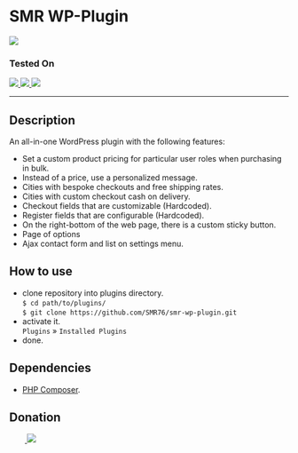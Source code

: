 
# SMR WP-Plugin
<img src="https://img.shields.io/badge/version-1.1.0-37c248"><br>

### Tested On

<a href="https://www.php.net/releases/v7_4_0.php">
    <img src="https://img.shields.io/badge/PHP-v5.3.0-777BB4?logo=PHP&logoColor=white">
</a>
<a href="https://wordpress.org/download/releases/">
    <img src="https://img.shields.io/badge/Wordpress-v7.4.0-0073aa?logo=wordpress">
</a>
<a href="https://developer.woocommerce.com/releases/">
    <img src="https://img.shields.io/badge/WooComerce-v5.3.0-96588A?logo=WooCommerce&logoColor=white">
</a>

---

## Description 

An all-in-one WordPress plugin with the following features:

- Set a custom product pricing for particular user roles when purchasing in bulk.
- Instead of a price, use a personalized message.
- Cities with bespoke checkouts and free shipping rates.
- Cities with custom checkout cash on delivery.
- Checkout fields that are customizable (Hardcoded).
- Register fields that are configurable (Hardcoded).
- On the right-bottom of the web page, there is a custom sticky button.
- Page of options
- Ajax contact form and list on settings menu.

## How to use
- clone repository into plugins directory.<br>
    `$ cd path/to/plugins/`<br>
    `$ git clone https://github.com/SMR76/smr-wp-plugin.git`
- activate it.<br>
    `Plugins` &raquo; `Installed Plugins`
- done.

## Dependencies
- [PHP Composer](https://getcomposer.org/download/).

## Donation

&emsp;&emsp;<a href="https://www.blockchain.com/bch/address/bitcoincash:qrnwtxsk79kv6mt2hv8zdxy3phkqpkmcxgjzqktwa3">
    <img src="https://img.shields.io/badge/BCH-Donate-f0992e?logo=BitcoinCash&logoColor=f0992e">
</a>
